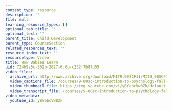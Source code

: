 ```yaml
---
content_type: resource
description: ''
file: null
learning_resource_types: []
optional_tab_title: ''
optional_text: ''
parent_title: Child Development
parent_type: CourseSection
related_resources_text: ''
resource_index_text: ''
resourcetype: Video
title: How Babies Learn
uid: 724b9a5c-302b-2627-6c6b-c232f7b87d55
video_files:
  archive_url: http://www.archive.org/download/MIT9.00SCF11/MIT9_00SCF11_lec17_300k.mp4
  video_captions_file: /courses/9-00sc-introduction-to-psychology-fall-2011/b833af1b594158aba0286c27c2c09dfd_yBYebcVw8Zk.vtt
  video_thumbnail_file: https://img.youtube.com/vi/yBYebcVw8Zk/default.jpg
  video_transcript_file: /courses/9-00sc-introduction-to-psychology-fall-2011/f8042aa9d3132573be8d8db497a016cb_yBYebcVw8Zk.pdf
video_metadata:
  youtube_id: yBYebcVw8Zk
---
```

